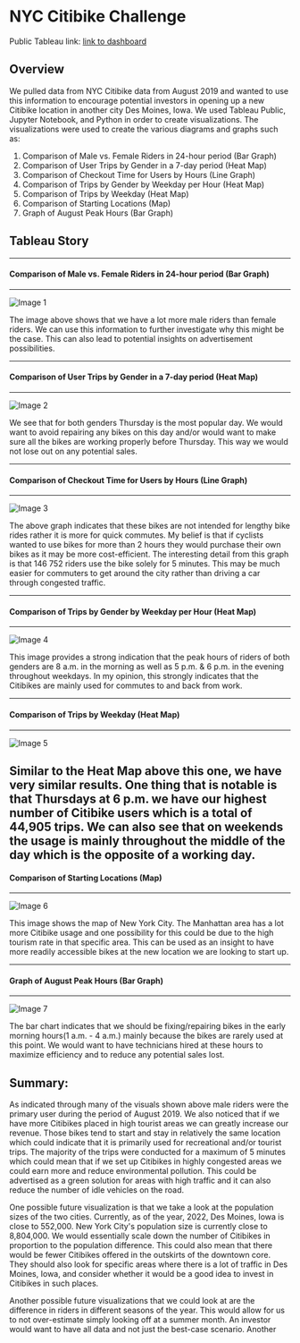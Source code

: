 # NYC Citibike Challenge 

Public Tableau link: [link to dashboard]("https://public.tableau.com/app/profile/nishanthan.manoharan")


## Overview 

We pulled data from NYC Citibike data from August 2019 and wanted to use this information to encourage potential investors in opening up a new Citibike location in another city Des Moines, Iowa. We used Tableau Public, Jupyter Notebook, and Python in order to create visualizations. The visualizations were used to create the various diagrams and graphs such as:

1. Comparison of Male vs. Female Riders in 24-hour period (Bar Graph)
2. Comparison of User Trips by Gender in a 7-day period (Heat Map) 
3. Comparison of Checkout Time for Users by Hours (Line Graph) 
4. Comparison of Trips by Gender by Weekday per Hour (Heat Map) 
5. Comparison of Trips by Weekday (Heat Map) 
6. Comparison of Starting Locations (Map) 
7. Graph of August Peak Hours (Bar Graph) 

## Tableau Story 
-----
#### Comparison of Male vs. Female Riders in 24-hour period (Bar Graph)
-----
![Image 1](https://i.ibb.co/jTjp9gC/1.png)

The image above shows that we have a lot more male riders than female riders. We can use this information to further investigate why this might be the case. This can also lead to potential insights on advertisement possibilities. 

-----
#### Comparison of User Trips by Gender in a 7-day period (Heat Map)
-----
![Image 2](https://i.ibb.co/Yb0q0C9/3.png) 

We see that for both genders Thursday is the most popular day. We would want to avoid repairing any bikes on this day and/or would want to make sure all the bikes are working properly before Thursday. This way we would not lose out on any potential sales. 

-----
#### Comparison of Checkout Time for Users by Hours (Line Graph)
-----
![Image 3](https://i.ibb.co/HG9DMPS/4.png)

The above graph indicates that these bikes are not intended for lengthy bike rides rather it is more for quick commutes. My belief is that if cyclists wanted to use bikes for more than 2 hours they would purchase their own bikes as it may be more cost-efficient. The interesting detail from this graph is that 146 752 riders use the bike solely for 5 minutes. This may be much easier for commuters to get around the city rather than driving a car through congested traffic. 

-----
#### Comparison of Trips by Gender by Weekday per Hour (Heat Map) 
-----
![Image 4](https://i.ibb.co/x7Cyqwv/5.png)

This image provides a strong indication that the peak hours of riders of both genders are 8 a.m. in the morning as well as 5 p.m. & 6 p.m. in the evening throughout weekdays. In my opinion, this strongly indicates that the Citibikes are mainly used for commutes to and back from work. 

-----
#### Comparison of Trips by Weekday (Heat Map)
-----
![Image 5](https://i.ibb.co/fYH4FTp/6.png)

Similar to the Heat Map above this one, we have very similar results. One thing that is notable is that Thursdays at 6 p.m. we have our highest number of Citibike users which is a total of 44,905 trips. We can also see that on weekends the usage is mainly throughout the middle of the day which is the opposite of a working day. 
-----
#### Comparison of Starting Locations (Map)
-----
![Image 6](https://i.ibb.co/Z8Tf2fg/7.png)

This image shows the map of New York City. The Manhattan area has a lot more Citibike usage and one possibility for this could be due to the high tourism rate in that specific area. This can be used as an insight to have more readily accessible bikes at the new location we are looking to start up. 

-----
#### Graph of August Peak Hours (Bar Graph)
-----
![Image 7](https://i.ibb.co/vmp8gYN/2.png)

The bar chart indicates that we should be fixing/repairing bikes in the early morning hours(1 a.m. - 4 a.m.) mainly because the bikes are rarely used at this point. We would want to have technicians hired at these hours to maximize efficiency and to reduce any potential sales lost. 

## Summary: 
As indicated through many of the visuals shown above male riders were the primary user during the period of August 2019. We also noticed that if we have more Citibikes placed in high tourist areas we can greatly increase our revenue. Those bikes tend to start and stay in relatively the same location which could indicate that it is primarily used for recreational and/or tourist trips. The majority of the trips were conducted for a maximum of 5 minutes which could mean that if we set up Citibikes in highly congested areas we could earn more and reduce environmental pollution. This could be advertised as a green solution for areas with high traffic and it can also reduce the number of idle vehicles on the road. 

One possible future visualization is that we take a look at the population sizes of the two cities.  Currently, as of the year, 2022, Des Moines, Iowa is close to 552,000. New York City's population size is currently close to 8,804,000. We would essentially scale down the number of Citibikes in proportion to the population difference. This could also mean that there would be fewer Citibikes offered in the outskirts of the downtown core. They should also look for specific areas where there is a lot of traffic in Des Moines, Iowa, and consider whether it would be a good idea to invest in Citibikes in such places. 

Another possible future visualizations that we could look at are the difference in riders in different seasons of the year. This would allow for us to not over-estimate simply looking off at a summer month. An investor would want to have all data and not just the best-case scenario. Another 

